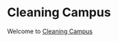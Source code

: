# Cleaning Campus

Welcome to [Cleaning Campus](https://stacd.github.io/Cleaning-Campus/index.html)


